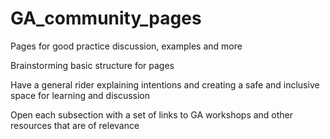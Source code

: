 # GA_community_pages
Pages for good practice discussion, examples and more

Brainstorming basic structure for pages


Have a general rider explaining intentions and creating a safe and inclusive space for learning and discussion  

Open each subsection with a set of links to GA workshops and other resources that are of relevance

